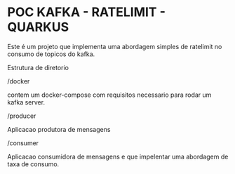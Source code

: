 # POC KAFKA - RATELIMIT - QUARKUS

Este é um projeto que implementa uma abordagem simples de ratelimit no consumo de topicos do kafka.

Estrutura de diretorio


/docker

contem um docker-compose com requisitos necessario para rodar um kafka server.


/producer

Aplicacao produtora de mensagens


/consumer

Aplicacao consumidora de mensagens e que impelentar uma abordagem de taxa de consumo.